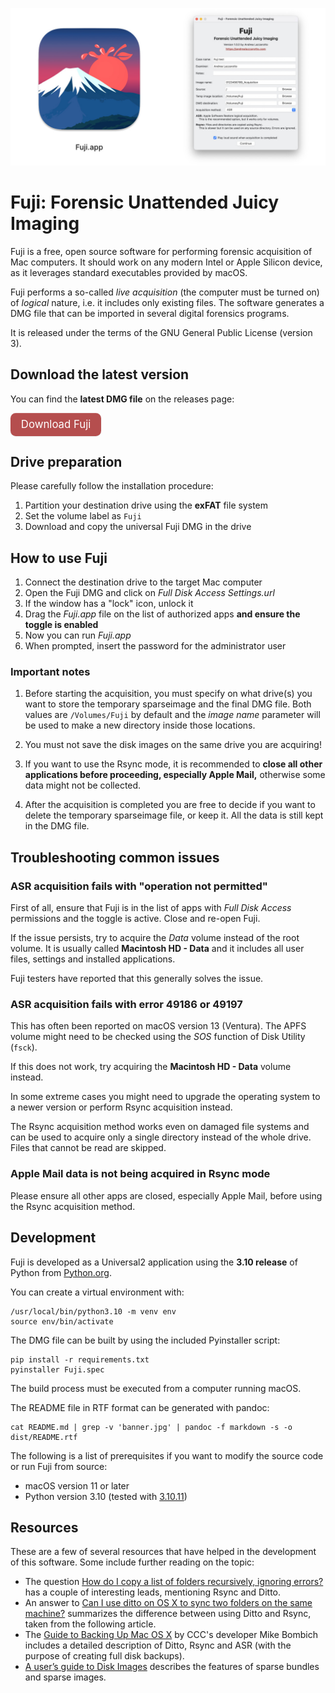 ![Fuji logo and screenshot](./packaging/banner.jpg)

# Fuji: Forensic Unattended Juicy Imaging

Fuji is a free, open source software for performing forensic acquisition of Mac
computers. It should work on any modern Intel or Apple Silicon device, as it
leverages standard executables provided by macOS.

Fuji performs a so-called *live acquisition* (the computer must be turned on) of
*logical* nature, i.e. it includes only existing files. The software generates a
DMG file that can be imported in several digital forensics programs.

It is released under the terms of the GNU General Public License (version 3).


## Download the latest version

You can find the **latest DMG file** on the releases page:

<a href="https://github.com/Lazza/Fuji/releases" role="button" style="display: inline-block; padding: 0.5em 1em; border-radius: 0.5em; color: #fff; background: #b54e4e; box-shadow: 0px 0.5px 1.5px rgba(127, 127, 127, 0.25), inset 0px 0.8px 0px -0.25px rgba(255, 255, 255, 0.2); text-decoration: none; cursor: pointer; font-size: 120%">Download Fuji</a>


## Drive preparation

Please carefully follow the installation procedure:

1. Partition your destination drive using the **exFAT** file system
2. Set the volume label as `Fuji`
3. Download and copy the universal Fuji DMG in the drive


## How to use Fuji

1. Connect the destination drive to the target Mac computer
2. Open the Fuji DMG and click on _Full Disk Access Settings.url_
3. If the window has a "lock" icon, unlock it
4. Drag the _Fuji.app_ file on the list of authorized apps **and ensure the
   toggle is enabled**
5. Now you can run _Fuji.app_
6. When prompted, insert the password for the administrator user

### Important notes

1. Before starting the acquisition, you must specify on what drive(s) you want
to store the temporary sparseimage and the final DMG file. Both values are
`/Volumes/Fuji` by default and the _image name_ parameter will be used to make
a new directory inside those locations.

2. You must not save the disk images on the same drive you are acquiring!

3. If you want to use the Rsync mode, it is recommended to **close all other
   applications before proceeding, especially Apple Mail,** otherwise some data
   might not be collected.

4. After the acquisition is completed you are free to decide if you want to
   delete the temporary sparseimage file, or keep it. All the data is still kept
   in the DMG file.


## Troubleshooting common issues

### ASR acquisition fails with "operation not permitted"

First of all, ensure that Fuji is in the list of apps with _Full Disk Access_
permissions and the toggle is active. Close and re-open Fuji.

If the issue persists, try to acquire the _Data_ volume instead of the root
volume. It is usually called **Macintosh HD - Data** and it includes all user
files, settings and installed applications.

Fuji testers have reported that this generally solves the issue.

### ASR acquisition fails with error 49186 or 49197

This has often been reported on macOS version 13 (Ventura). The APFS volume
might need to be checked using the _SOS_ function of Disk Utility (`fsck`).

If this does not work, try acquiring the **Macintosh HD - Data** volume instead.

In some extreme cases you might need to upgrade the operating system to a newer
version or perform Rsync acquisition instead.

The Rsync acquisition method works even on damaged file systems and can be used
to acquire only a single directory instead of the whole drive. Files that cannot
be read are skipped.

### Apple Mail data is not being acquired in Rsync mode

Please ensure all other apps are closed, especially Apple Mail, before using the
Rsync acquisition method.


## Development

Fuji is developed as a Universal2 application using the **3.10 release** of
Python from [Python.org][python].

You can create a virtual environment with:

    /usr/local/bin/python3.10 -m venv env
    source env/bin/activate

The DMG file can be built by using the included Pyinstaller script:

    pip install -r requirements.txt
    pyinstaller Fuji.spec

The build process must be executed from a computer running macOS.

The README file in RTF format can be generated with pandoc:

    cat README.md | grep -v 'banner.jpg' | pandoc -f markdown -s -o dist/README.rtf

The following is a list of prerequisites if you want to modify the source code
or run Fuji from source:

- macOS version 11 or later
- Python version 3.10 (tested with [3.10.11][python310])


## Resources

These are a few of several resources that have helped in the development of this
software. Some include further reading on the topic:

- The question [How do I copy a list of folders recursively, ignoring
  errors?][superuser_question] has a couple of interesting leads, mentioning
  Rsync and Ditto.
- An answer to [Can I use ditto on OS X to sync two folders on the same
  machine?][superuser_answer] summarizes the difference between using Ditto and
  Rsync, taken from the following article.
- The [Guide to Backing Up Mac OS X][bombich_guide] by CCC's developer Mike
  Bombich includes a detailed description of Ditto, Rsync and ASR (with the
  purpose of creating full disk backups).
- [A user’s guide to Disk Images][disk_images] describes the features of sparse
  bundles and sparse images.


[python]: https://python.org
[python310]: https://www.python.org/downloads/release/python-31011/
[superuser_question]: https://superuser.com/q/91556/278831
[superuser_answer]: https://superuser.com/a/92142/278831
[bombich_guide]: https://web.archive.org/web/20100107194426/http://www.bombich.com/mactips/image.html
[disk_images]: https://eclecticlight.co/2022/07/11/a-users-guide-to-disk-images/
